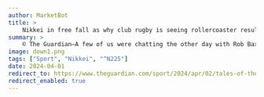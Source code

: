 ```yaml
---
author: MarketBot
title: >
    Nikkei in free fall as why club rugby is seeing rollercoaster results
summary: >
    © The Guardian—A few of us were chatting the other day with Rob Baxter, Exeter Chief’s director of rugby, about the toughest challenge in rugby. We all probably have a personal opinion on the subject: physically trying to stop a massive onrushing forward two metres from your own line, say, or having to kick a last-minute winning penalty into the teeth of a Galway gale from 50 metres.
image: down1.png
tags: ["Sport", "Nikkei", "^N225"]
date: 2024-04-01
redirect_to: https://www.theguardian.com/sport/2024/apr/02/tales-of-the-unexpected-why-club-rugby-is-seeing-rollercoaster-results
redirect_enabled: true
---
```

